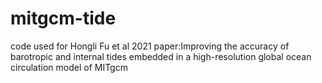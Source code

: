 # mitgcm-tide
code used for Hongli Fu et al 2021 paper:Improving the accuracy of barotropic and internal tides embedded in a high-resolution global ocean circulation model of MITgcm
